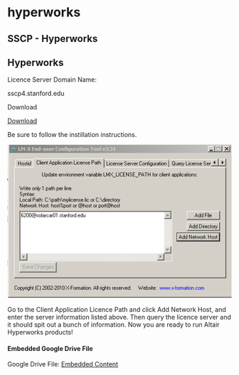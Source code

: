 # hyperworks

## SSCP - Hyperworks

## Hyperworks

Licence Server Domain Name:

sscp4.stanford.edu

Download

[Download](http://www.altairhyperworks.com/HWProductDownload.aspx)

Be sure to follow the instillation instructions.&#x20;

![](../../../../../assets/image_d9e8ada60a.png)

Go to the Client Application Licence Path and click Add Network Host, and enter the server information listed above. Then query the licence server and it should spit out a bunch of information. Now you are ready to run Altair Hyperworks products!

#### Embedded Google Drive File

Google Drive File: [Embedded Content](https://drive.google.com/embeddedfolderview?id=12mZcA0YpNWZWQm94vqSMpBR2tePRxHOE#list)
